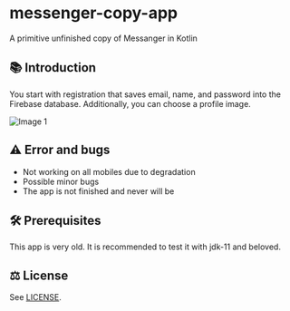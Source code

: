 # messenger-copy-app

A primitive unfinished copy of Messanger in Kotlin

## 📚 Introduction

You start with registration that saves email, name, and password into the Firebase database. Additionally, you can choose a profile image.

<img src="cal1.gif" alt="Image 1" style="max-width: 200px;">

## ⚠️ Error and bugs
* Not working on all mobiles due to degradation
* Possible minor bugs
* The app is not finished and never will be

## 🛠️ Prerequisites

This app is very old. It is recommended to test it with jdk-11 and beloved.

## ⚖️ License

See [LICENSE](LICENSE).
